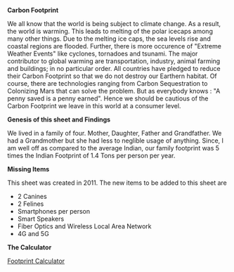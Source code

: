 **Carbon Footprint**

We all know that the world is being subject to climate change. As a result, the world is warming. This leads to melting of the polar icecaps among many other things. Due to the melting ice caps, the sea levels rise and coastal regions are flooded. Further, there is more occurence of "Extreme Weather Events" like cyclones, tornadoes and tsunami. The major contributor to global warming are transportation, industry, animal farming and buildings; in no particular order. All countries have pledged to reduce their Carbon Footprint so that we do not destroy our Earthern habitat. Of course, there are technologies ranging from Carbon Sequestration to Colonizing Mars that can solve the problem. But as everybody knows : "A penny saved is a penny earned". Hence we should be cautious of the Carbon  Footprint we leave in this world at a consumer level. 

**Genesis of this sheet and Findings**

We lived in a family of four. Mother, Daughter, Father and Grandfather. We had a Grandmother but she had less to neglible usage of anything. Since, I am well off as compared to the average Indian, our family footprint was 5 times the Indian Footprint of 1.4 Tons per person per year.

**Missing Items**

This sheet was created in 2011. The  new items to be added to this sheet are

* 2 Canines
* 2 Felines
* Smartphones per person
* Smart Speakers
* Fiber Optics and Wireless Local Area Network
* 4G and 5G


**The Calculator**

[Footprint Calculator](https://docs.google.com/spreadsheets/d/e/2PACX-1vSDhsfGzkuSdoySphtHkI_SwIx6Dz1AAPv3pIoHO-F5MwgyNSWxXq7CfNfGRpPsriv4LK3tlKkXhcPq/pubhtml) 
